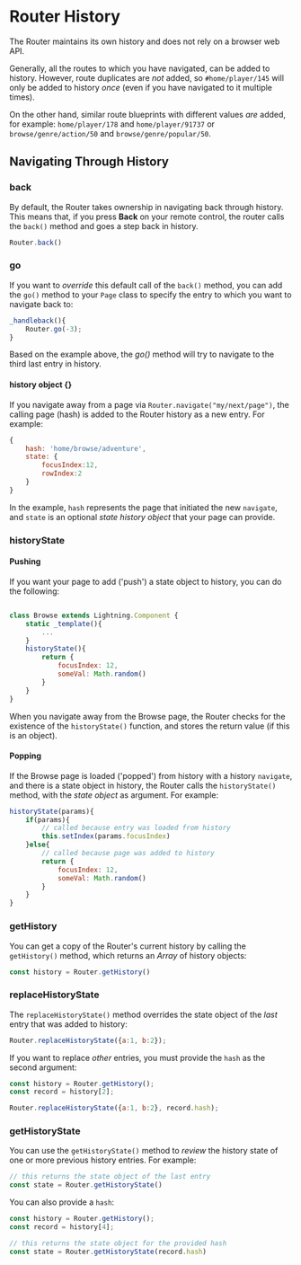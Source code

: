 # Router History

The Router maintains its own history and does not rely on a browser web API.

Generally, all the routes to which you have navigated, can be added to history. However, route duplicates are *not* added, so `#home/player/145` will only be added to history *once* (even if you have navigated to it multiple times).

On the other hand, similar route blueprints with different values *are* added, for example: `home/player/178` and `home/player/91737`
or `browse/genre/action/50` and `browse/genre/popular/50`.

## Navigating Through History

### back

By default, the Router takes ownership in navigating back through history. This means that, if you press **Back** on your remote control, the router calls the `back()` method and goes a step back in history.

```js
Router.back()
```

### go

If you want to *override* this default call of the `back()` method, you can add the `go()` method to your `Page` class to specify the entry to which you want to navigate back to:

```js
_handleback(){
    Router.go(-3);
}
```

Based on the example above, the *go()* method will try to navigate to the third last entry in history.

#### history object {}

If you navigate away from a page via `Router.navigate("my/next/page")`, the calling page (hash) is added to the Router history as a new entry. For example:

```js
{
    hash: 'home/browse/adventure',
    state: {
        focusIndex:12,
        rowIndex:2
    }
}
```

In the example, `hash` represents the page that initiated the new `navigate`, and `state` is an optional *state history object* that your page can provide.

### historyState

#### Pushing

If you want your page to add ('push') a state object to history, you can do the following:

```js

class Browse extends Lightning.Component {
    static _template(){
        ...
    }
    historyState(){
        return {
            focusIndex: 12,
            someVal: Math.random()
        }
    }
}
```

When you navigate away from the Browse page, the Router checks for the existence of the `historyState()` function,
and stores the return value (if this is an object).

#### Popping

If the Browse page is loaded ('popped') from history with a history `navigate`, and there is a state object in history, the Router calls
the `historyState()` method, with the *state object* as argument. For example:

```js
historyState(params){
    if(params){
        // called because entry was loaded from history
        this.setIndex(params.focusIndex)
    }else{
        // called because page was added to history
        return {
            focusIndex: 12,
            someVal: Math.random()
        }
    }
}
```

### getHistory

You can get a copy of the Router's current history by calling the `getHistory()` method, which returns an *Array* of history objects:

```js
const history = Router.getHistory()
```

### replaceHistoryState

The `replaceHistoryState()` method overrides the state object of the *last* entry that was added to history:

```js
Router.replaceHistoryState({a:1, b:2});
```

If you want to replace *other* entries, you must provide the `hash` as the second argument:

```js
const history = Router.getHistory();
const record = history[2];

Router.replaceHistoryState({a:1, b:2}, record.hash);
```

### getHistoryState

You can use the `getHistoryState()` method to *review* the history state of one or more previous history entries. For example:

```js
// this returns the state object of the last entry
const state = Router.getHistoryState()
```

You can also provide a `hash`:

```js
const history = Router.getHistory();
const record = history[4];

// this returns the state object for the provided hash
const state = Router.getHistoryState(record.hash)
```
